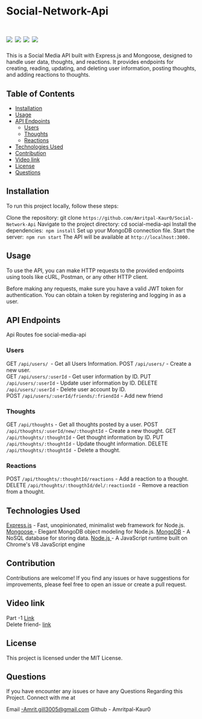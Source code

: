 # Social-Network-Api

# ![](https://img.shields.io/badge/Mongoose-ExpressJs-red) ![](https://img.shields.io/badge/license-MIT-brightgreen) ![](https://img.shields.io/badge/Mongodb-ORM-yellow) ![](https://img.shields.io/badge/node.js-Routes-blue) 



This is a Social Media API built with Express.js and Mongoose, designed to handle user data, thoughts, and reactions. It provides endpoints for creating, reading, updating, and deleting user information, posting thoughts, and adding reactions to thoughts.

## Table of Contents
 - [Installation](#installation)
 - [Usage](#usage)
 - [API Endpoints](#api-endpoints)
     - [Users](#users)
     - [Thoughts](#thoughts)
     - [Reactions](#reactions)
 - [Technologies Used](#technologies-used)
 - [Contribution](#contribution)
 - [Video link](#video-link)
 - [License](#license)
 - [Questions](#questions)

## Installation
To run this project locally, follow these steps:

Clone the repository: git clone `https://github.com/Amritpal-Kaur0/Social-Network-Api`
Navigate to the project directory: cd social-media-api
Install the dependencies:` npm install`
Set up your MongoDB connection  file.
Start the server:` npm run start`
The API will be available at `http://localhost:3000.`

## Usage

To use the API, you can make HTTP requests to the provided endpoints using tools like cURL, Postman, or any other HTTP client.

Before making any requests, make sure you have a valid JWT token for authentication. You can obtain a token by registering and logging in as a user.

## API Endpoints
 Api Routes foe social-media-api
### Users 
GET `/api/users/ `- Get all Users Information.
POST `/api/users/` - Create a new user.
<br>
GET `/api/users/:userId` - Get user information by ID.
PUT `/api/users/:userId` - Update user information by ID.
DELETE `/api/users/:userId` - Delete user account by ID.
<br>
POST `/api/users/:userId/friends/:friendId` - Add  new friend  

### Thoughts
GET `/api/thoughts` - Get all thoughts posted by a user.
POST` /api/thoughts/:userId/new/:thoughtId` - Create a new thought.
GET `/api/thoughts/:thoughtId` - Get thought information by ID.
PUT` /api/thoughts/:thoughtId` - Update thought information.
DELETE `/api/thoughts/:thoughtId `- Delete a thought.

### Reactions

POST `/api/thoughts/:thoughtId/reactions` - Add a reaction to a thought.
DELETE `/api/thoughts/:thougthId/del/:reactionId `- Remove a reaction from a thought.


## Technologies Used

<u>Express.js</u> - Fast, unopinionated, minimalist web framework for Node.js.
<u>Mongoose </u>- Elegant MongoDB object modeling for Node.js.
<u>MongoDB</u> - A NoSQL database for storing data.
<u>Node.js </u>- A JavaScript runtime built on Chrome's V8 JavaScript engine

## Contribution
Contributions are welcome! If you find any issues or have suggestions for improvements, please feel free to open an issue or create a pull request.


## Video link
 Part -1 [Link](
https://drive.google.com/file/d/1rQcSBauCd7zOZqad1tJg_erzW_gERyg1/view?pli=1)<br>
Delete friend- [link](https://drive.google.com/file/d/1dAvf8hhgPcWWgQLTiiq4K0k7xbq4bCBT/view)

## License
This project is licensed under the MIT License.

## Questions
If you have encounter any issues or have any Questions Regarding this Project. Connect with me at

Email -Amrit.gill3005@gmail.com
Github - Amritpal-Kaur0




